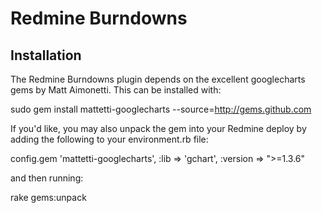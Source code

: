 # Redmine Burndowns

## Installation
The Redmine Burndowns plugin depends on the excellent googlecharts gems by Matt Aimonetti. This can be installed with:

  sudo gem install mattetti-googlecharts --source=http://gems.github.com
  
If you'd like, you may also unpack the gem into your Redmine deploy by adding the following to your environment.rb file:

  config.gem 'mattetti-googlecharts', :lib => 'gchart', :version => ">=1.3.6"

and then running:

  rake gems:unpack